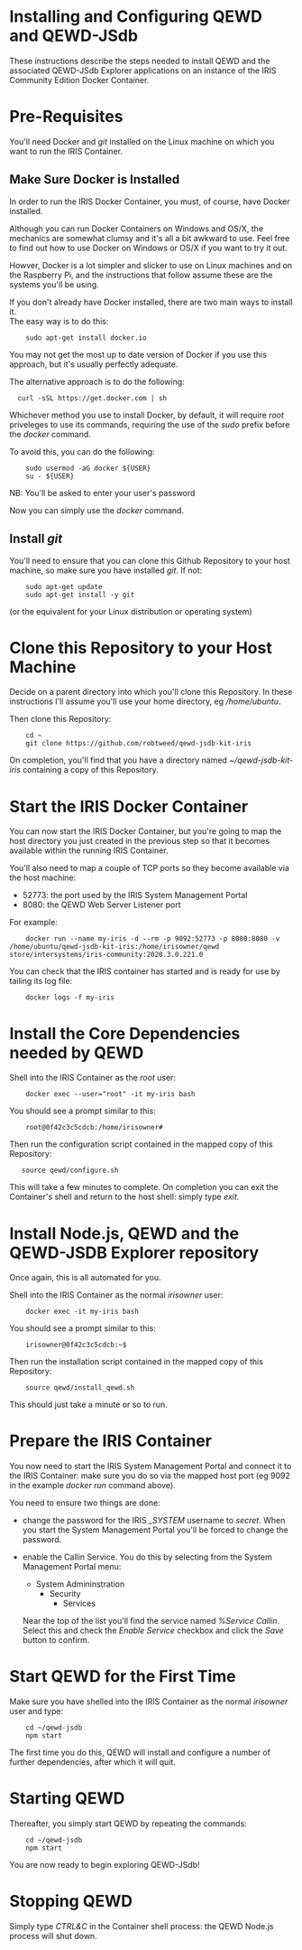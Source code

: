 # Installing and Configuring QEWD and QEWD-JSdb

These instructions describe the steps needed to install QEWD and the
associated QEWD-JSdb Explorer applications on an instance of the
IRIS Community Edition Docker Container.


# Pre-Requisites

You'll need Docker and *git* installed on the Linux machine on which you want
to run the IRIS Container.

## Make Sure Docker is Installed

In order to run the IRIS Docker Container, you must, of course,
have Docker installed.

Although you can run Docker Containers on Windows and OS/X, the mechanics are somewhat
clumsy and it's all a bit awkward to use.  Feel free to find out how to use Docker on
Windows or OS/X if you want to try it out.

Howver, Docker is a lot simpler and slicker to use on Linux machines and on the Raspberry Pi, and
the instructions that follow assume these are the systems you'll be using.

If you don't already have Docker installed, there are two main ways to install it.  
The easy way is to do this:

        sudo apt-get install docker.io

You may not get the most up to date version of Docker if you use this approach, but it's
usually perfectly adequate.

The alternative approach is to do the following:

      curl -sSL https://get.docker.com | sh


Whichever method you use to install Docker, by default, it 
will require *root* priveleges to use its commands, requiring the use of
the *sudo* prefix before the *docker* command.

To avoid this, you can do the following:

        sudo usermod -aG docker ${USER}
        su - ${USER}
        
  NB: You'll be asked to enter your user's password

Now you can simply use the *docker* command.


## Install *git*

You'll need to ensure that you can clone this Github Repository to your host machine, so make sure
you have installed *git*.  If not:

        sudo apt-get update
        sudo apt-get install -y git

(or the equivalent for your Linux distribution or operating system)


# Clone this Repository to your Host Machine

Decide on a parent directory into which you'll clone this Repository.  In these instructions
I'll assume you'll use your home directory, eg */home/ubuntu*.

Then clone this Repository:

        cd ~
        git clone https://github.com/robtweed/qewd-jsdb-kit-iris


On completion, you'll find that you have a directory named *~/qewd-jsdb-kit-iris*
containing a copy of this Repository.


# Start the IRIS Docker Container

You can now start the IRIS Docker Container, but you're going to map the
host directory you just created in the previous step so that it becomes available
within the running IRIS Container.

You'll also need to map a couple of TCP ports so they become available via the host machine:

- 52773: the port used by the IRIS System Management Portal
- 8080: the QEWD Web Server Listener port

For example:


        docker run --name my-iris -d --rm -p 9092:52773 -p 8080:8080 -v /home/ubuntu/qewd-jsdb-kit-iris:/home/irisowner/qewd store/intersystems/iris-community:2020.3.0.221.0

You can check that the IRIS container has started and is ready for use by tailing its
log file:

        docker logs -f my-iris


# Install the Core Dependencies needed by QEWD

Shell into the IRIS Container as the *root* user:

        docker exec --user="root" -it my-iris bash

You should see a prompt similar to this:

        root@0f42c3c5cdcb:/home/irisowner#

Then run the configuration script contained in the mapped copy of this Repository:

       source qewd/configure.sh

This will take a few minutes to complete.  On completion you can exit the Container's shell and
return to the host shell: simply type *exit*.


# Install Node.js, QEWD and the QEWD-JSDB Explorer repository

Once again, this is all automated for you.

Shell into the IRIS Container as the normal *irisowner* user:

        docker exec -it my-iris bash

You should see a prompt similar to this:

        irisowner@0f42c3c5cdcb:~$

Then run the installation script contained in the mapped copy of this Repository:

        source qewd/install_qewd.sh


This should just take a minute or so to run.


# Prepare the IRIS Container

You now need to start the IRIS System Management Portal and connect it to the IRIS Container: make
sure you do so via the mapped host port (eg 9092 in the example *docker run* command above).

You need to ensure two things are done:

- change the password for the IRIS *_SYSTEM* username to *secret*.  When you start the
System Management Portal you'll be forced to change the password.

- enable the Callin Service.  You do this by selecting from the System Management Portal menu:

  - System Admininstration
    - Security
      - Services

  Near the top of the list you'll find the service named *%Service Callin*.  Select this and check
the *Enable Service* checkbox and click the *Save* button to confirm.


# Start QEWD for the First Time

Make sure you have shelled into the IRIS Container as the normal *irisowner* user and type:

        cd ~/qewd-jsdb
        npm start

The first time you do this, QEWD will install and configure a number of further dependencies, after
which it will quit.


# Starting QEWD

Thereafter, you simply start QEWD by repeating the commands:

        cd ~/qewd-jsdb
        npm start

You are now ready to begin exploring QEWD-JSdb!


# Stopping QEWD

Simply type *CTRL&C* in the Container shell process: the QEWD Node.js process will shut down.


